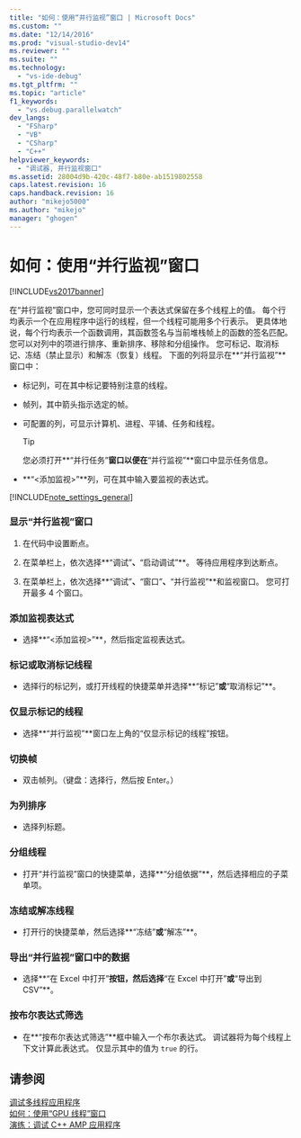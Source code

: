```yaml
---
title: "如何：使用“并行监视”窗口 | Microsoft Docs"
ms.custom: ""
ms.date: "12/14/2016"
ms.prod: "visual-studio-dev14"
ms.reviewer: ""
ms.suite: ""
ms.technology: 
  - "vs-ide-debug"
ms.tgt_pltfrm: ""
ms.topic: "article"
f1_keywords: 
  - "vs.debug.parallelwatch"
dev_langs: 
  - "FSharp"
  - "VB"
  - "CSharp"
  - "C++"
helpviewer_keywords: 
  - "调试器, 并行监视窗口"
ms.assetid: 28004d9b-420c-48f7-b80e-ab1519802558
caps.latest.revision: 16
caps.handback.revision: 16
author: "mikejo5000"
ms.author: "mikejo"
manager: "ghogen"
---
```

# 如何：使用“并行监视”窗口
[!INCLUDE[vs2017banner](../code-quality/includes/vs2017banner.md)]

在“并行监视”窗口中，您可同时显示一个表达式保留在多个线程上的值。  每个行均表示一个在应用程序中运行的线程，但一个线程可能用多个行表示。  更具体地说，每个行均表示一个函数调用，其函数签名与当前堆栈帧上的函数的签名匹配。  您可以对列中的项进行排序、重新排序、移除和分组操作。  您可标记、取消标记、冻结（禁止显示）和解冻（恢复）线程。  下面的列将显示在**“并行监视”**窗口中：  
  
-   标记列，可在其中标记要特别注意的线程。  
  
-   帧列，其中箭头指示选定的帧。  
  
-   可配置的列，可显示计算机、进程、平铺、任务和线程。  
  
    > [!TIP]
    >  您必须打开**“并行任务”**窗口以便在**“并行监视”**窗口中显示任务信息。  
  
-   **“\<添加监视\>”**列，可在其中输入要监视的表达式。  
  
 [!INCLUDE[note_settings_general](../data-tools/includes/note_settings_general_md.md)]  
  
### 显示“并行监视”窗口  
  
1.  在代码中设置断点。  
  
2.  在菜单栏上，依次选择**“调试”**、**“启动调试”**。  等待应用程序到达断点。  
  
3.  在菜单栏上，依次选择**“调试”**、**“窗口”**、**“并行监视”**和监视窗口。  您可打开最多 4 个窗口。  
  
### 添加监视表达式  
  
-   选择**“\<添加监视\>”**，然后指定监视表达式。  
  
### 标记或取消标记线程  
  
-   选择行的标记列，或打开线程的快捷菜单并选择**“标记”**或**“取消标记”**。  
  
### 仅显示标记的线程  
  
-   选择**“并行监视”**窗口左上角的“仅显示标记的线程”按钮。  
  
### 切换帧  
  
-   双击帧列。（键盘：选择行，然后按 Enter。）  
  
### 为列排序  
  
-   选择列标题。  
  
### 分组线程  
  
-   打开“并行监视”窗口的快捷菜单，选择**“分组依据”**，然后选择相应的子菜单项。  
  
### 冻结或解冻线程  
  
-   打开行的快捷菜单，然后选择**“冻结”**或**“解冻”**。  
  
### 导出“并行监视”窗口中的数据  
  
-   选择**“在 Excel 中打开”**按钮，然后选择**“在 Excel 中打开”**或**“导出到 CSV”**。  
  
### 按布尔表达式筛选  
  
-   在**“按布尔表达式筛选”**框中输入一个布尔表达式。  调试器将为每个线程上下文计算此表达式。  仅显示其中的值为 `true` 的行。  
  
## 请参阅  
 [调试多线程应用程序](../debugger/debug-multithreaded-applications-in-visual-studio.md)   
 [如何：使用“GPU 线程”窗口](../Topic/How%20to:%20Use%20the%20GPU%20Threads%20Window.md)   
 [演练：调试 C\+\+ AMP 应用程序](../Topic/Walkthrough:%20Debugging%20a%20C++%20AMP%20Application.md)